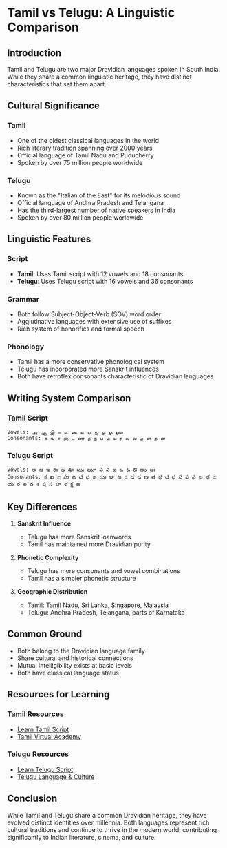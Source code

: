 # Tamil vs Telugu: A Linguistic Comparison

## Introduction
Tamil and Telugu are two major Dravidian languages spoken in South India. While they share a common linguistic heritage, they have distinct characteristics that set them apart.

## Cultural Significance

### Tamil
- One of the oldest classical languages in the world
- Rich literary tradition spanning over 2000 years
- Official language of Tamil Nadu and Puducherry
- Spoken by over 75 million people worldwide

### Telugu
- Known as the "Italian of the East" for its melodious sound
- Official language of Andhra Pradesh and Telangana
- Has the third-largest number of native speakers in India
- Spoken by over 80 million people worldwide

## Linguistic Features

### Script
- **Tamil**: Uses Tamil script with 12 vowels and 18 consonants
- **Telugu**: Uses Telugu script with 16 vowels and 36 consonants

### Grammar
- Both follow Subject-Object-Verb (SOV) word order
- Agglutinative languages with extensive use of suffixes
- Rich system of honorifics and formal speech

### Phonology
- Tamil has a more conservative phonological system
- Telugu has incorporated more Sanskrit influences
- Both have retroflex consonants characteristic of Dravidian languages

## Writing System Comparison

### Tamil Script
```
Vowels: அ ஆ இ ஈ உ ஊ எ ஏ ஐ ஒ ஓ ஔ
Consonants: க ங ச ஞ ட ண த ந ப ம ய ர ல வ ழ ள ற ன
```

### Telugu Script
```
Vowels: అ ఆ ఇ ఈ ఉ ఊ ఋ ౠ ఎ ఏ ఐ ఒ ఓ ఔ అం అః
Consonants: క ఖ ග ఘ ఙ చ ఛ జ ఝ ఞ ట ఠ డ ఢ ణ త థ ద ధ న ప ఫ బ భ ම య ర ల వ శ ష స హ ళ క్ష ఱ
```

## Key Differences

1. **Sanskrit Influence**
   - Telugu has more Sanskrit loanwords
   - Tamil has maintained more Dravidian purity

2. **Phonetic Complexity**
   - Telugu has more consonants and vowel combinations
   - Tamil has a simpler phonetic structure

3. **Geographic Distribution**
   - Tamil: Tamil Nadu, Sri Lanka, Singapore, Malaysia
   - Telugu: Andhra Pradesh, Telangana, parts of Karnataka

## Common Ground

- Both belong to the Dravidian language family
- Share cultural and historical connections
- Mutual intelligibility exists at basic levels
- Both have classical language status

## Resources for Learning

### Tamil Resources
- [Learn Tamil Script](https://www.tamilcube.com/learn-tamil/index.aspx)
- [Tamil Virtual Academy](https://www.tamilvu.org/)

### Telugu Resources
- [Learn Telugu Script](https://www.indianetzone.com/60/telugu_script.htm)
- [Telugu Language & Culture](https://www.telugupedia.com/)

## Conclusion

While Tamil and Telugu share a common Dravidian heritage, they have evolved distinct identities over millennia. Both languages represent rich cultural traditions and continue to thrive in the modern world, contributing significantly to Indian literature, cinema, and culture.
